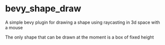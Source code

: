 # bevy_shape_draw
A simple bevy plugin for drawing a shape using raycasting in 3d space with a mouse

The only shape that can be drawn at the moment is a box of fixed height
